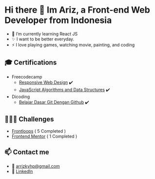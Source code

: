 # Hi there 👋 Im Ariz, a Front-end Web Developer from Indonesia 

- 🌱 I’m currently learning React JS
- ✨ I want to be better everyday.
- ⚡ I love playing games, watching movie, painting, and coding



## 🎓 Certifications
- Freecodecamp 
  - [Responsive Web Design](https://www.freecodecamp.org/certification/arrizkyhp/responsive-web-design) ✔️
  - [JavaScript Algorithms and Data Structures](https://www.freecodecamp.org/certification/arrizkyhp14/javascript-algorithms-and-data-structures) ✔️
- Dicoding
  - [Belajar Dasar Git Dengan Github](https://github.com/arrizkyhp/arrizkyhp/blob/main/Certifications/Dicoding/Dicoding-Belajar%20Dasar%20Git%20Dengan%20Github.pdf) ✔️

## 🏋🏽‍♂️ Challenges 
- [Frontloops](https://github.com/arrizkyhp/frontloops-challenges/tree/master/completed-challenges) ( 5 Completed )
- [Frontend Mentor](https://github.com/arrizkyhp/frontendmentor) ( 1 Completed )
 

## 📫  Contact me 
- 📧 arrizkyhp@gmail.com
- 👔 [LinkedIn](https://www.linkedin.com/in/arrizky-hasya-pratama-b58316216/)




<!--
**arrizkyhp/arrizkyhp** is a ✨ _special_ ✨ repository because its `README.md` (this file) appears on your GitHub profile.

Here are some ideas to get you started:

- 🔭 I’m currently working on ...
- 🌱 I’m currently learning ...
- 👯 I’m looking to collaborate on ...
- 🤔 I’m looking for help with ...
- 💬 Ask me about ...
- 📫 How to reach me: ...
- 😄 Pronouns: ...
- ⚡ Fun fact: ...
-->
